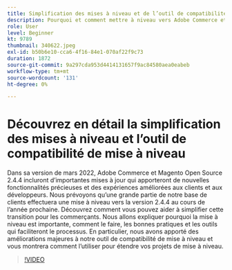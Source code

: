 ```yaml
---
title: Simplification des mises à niveau et de l’outil de compatibilité de mise à niveau
description: Pourquoi et comment mettre à niveau vers Adobe Commerce et Magento Open Source 2.4.4
role: User
level: Beginner
kt: 9789
thumbnail: 340622.jpeg
exl-id: b50b6e10-cca6-4f16-84e1-070af22f9c73
duration: 1872
source-git-commit: 9a297cda953d4414131657f9ac84580aea0eabeb
workflow-type: tm+mt
source-wordcount: '131'
ht-degree: 0%

---
```


# Découvrez en détail la simplification des mises à niveau et l’outil de compatibilité de mise à niveau

Dans sa version de mars 2022, Adobe Commerce et Magento Open Source 2.4.4 incluront d’importantes mises à jour qui apporteront de nouvelles fonctionnalités précieuses et des expériences améliorées aux clients et aux développeurs. Nous prévoyons qu’une grande partie de notre base de clients effectuera une mise à niveau vers la version 2.4.4 au cours de l’année prochaine. Découvrez comment vous pouvez aider à simplifier cette transition pour les commerçants. Nous allons expliquer pourquoi la mise à niveau est importante, comment le faire, les bonnes pratiques et les outils qui faciliteront le processus. En particulier, nous avons apporté des améliorations majeures à notre outil de compatibilité de mise à niveau et vous montrera comment l’utiliser pour étendre vos projets de mise à niveau.

>[!VIDEO](https://video.tv.adobe.com/v/340622/?quality=12&learn=on)
